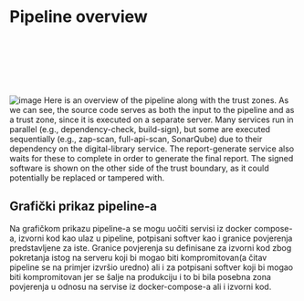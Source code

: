 # Pipeline overview
<br><br><br><br><br><br>
![image](https://github.com/user-attachments/assets/cda0b086-6a32-46ec-9109-16d2c7d1df2e)
<a id="english"></a>
Here is an overview of the pipeline along with the trust zones.
As we can see, the source code serves as both the input to the pipeline and as a trust zone, since it is executed on a separate server.
Many services run in parallel (e.g., dependency-check, build-sign), but some are executed sequentially (e.g., zap-scan, full-api-scan, SonarQube) due to their dependency on the digital-library service.
The report-generate service also waits for these to complete in order to generate the final report.
The signed software is shown on the other side of the trust boundary, as it could potentially be replaced or tampered with.

<a id="srpski"></a>
## Grafički prikaz pipeline-a

Na grafičkom prikazu pipeline-a se mogu uočiti servisi iz docker compose-a, izvorni kod kao ulaz u pipeline,
potpisani softver kao i granice povjerenja predstavljene za iste. Granice povjerenja su definisane za izvorni kod
zbog pokretanja istog na serveru koji bi mogao biti kompromitovan(a čitav pipeline se na primjer izvršio uredno)
ali i za potpisani softver koji bi mogao biti kompromitovan jer se šalje na produkciju i to bi bila posebna zona povjerenja
u odnosu na servise iz docker-compose-a ali i izvorni kod.
